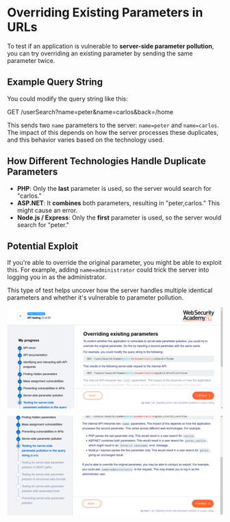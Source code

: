 # Overriding Existing Parameters in URLs

To test if an application is vulnerable to **server-side parameter pollution**, you can try overriding an existing parameter by sending the same parameter twice.

## Example Query String

You could modify the query string like this:

GET /userSearch?name=peter&name=carlos&back=/home


This sends two `name` parameters to the server: `name=peter` and `name=carlos`. The impact of this depends on how the server processes these duplicates, and this behavior varies based on the technology used.

## How Different Technologies Handle Duplicate Parameters

- **PHP**: Only the **last** parameter is used, so the server would search for "carlos."
- **ASP.NET**: It **combines** both parameters, resulting in "peter,carlos." This might cause an error.
- **Node.js / Express**: Only the **first** parameter is used, so the server would search for "peter."

## Potential Exploit

If you're able to override the original parameter, you might be able to exploit this. For example, adding `name=administrator` could trick the server into logging you in as the administrator.

This type of test helps uncover how the server handles multiple identical parameters and whether it's vulnerable to parameter pollution.

![Invalid Params](https://github.com/LanZeroth/Portswigger-Writeups/blob/main/Images/override-params1.png)

![Invalid Params](https://github.com/LanZeroth/Portswigger-Writeups/blob/main/Images/override-params2.png)